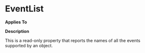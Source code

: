 




<h1 class="heading"><span class="name">EventList</span></h1>

**Applies To**


**Description**


This is a read-only property that reports the names of all the events supported by an object.



